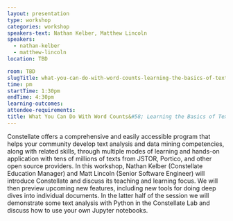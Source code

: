 ```yaml
---
layout: presentation
type: workshop
categories: workshop
speakers-text: Nathan Kelber, Matthew Lincoln
speakers:
  - nathan-kelber
  - matthew-lincoln
location: TBD

room: TBD
slugTitle: what-you-can-do-with-word-counts-learning-the-basics-of-text-analysis-with-constellate
time: pm
startTime: 1:30pm
endTime: 4:30pm
learning-outcomes:
attendee-requirements:
title: What You Can Do With Word Counts&#58; Learning the Basics of Text Analysis with Constellate
---
```

Constellate offers a comprehensive and easily accessible program that helps your community develop text analysis and data mining competencies, along with related skills, through multiple modes of learning and hands-on application with tens of millions of texts from JSTOR, Portico, and other open source providers. In this workshop, Nathan Kelber (Constellate Education Manager) and Matt Lincoln (Senior Software Engineer) will introduce Constellate and discuss its teaching and learning focus. We will then preview upcoming new features, including new tools for doing deep dives into individual documents. In the latter half of the session we will demonstrate some text analysis with Python in the Constellate Lab and discuss how to use your own Jupyter notebooks.
